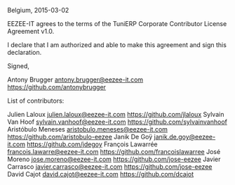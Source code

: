 Belgium, 2015-03-02

EEZEE-IT agrees to the terms of the TuniERP Corporate Contributor License
Agreement v1.0.

I declare that I am authorized and able to make this agreement and sign this
declaration.

Signed,

Antony Brugger antony.brugger@eezee-it.com https://github.com/antonybrugger

List of contributors:

Julien Laloux julien.laloux@eezee-it.com https://github.com/jlaloux
Sylvain Van Hoof sylvain.vanhoof@eezee-it.com https://github.com/sylvainvanhoof
Aristóbulo Meneses aristobulo.meneses@eezee-it.com https://github.com/aristobulo-eezee
Janik De Goÿ janik.de.goy@eezee-it.com https://github.com/jdegoy
François Lawarrée francois.lawarre@eezee-it.com https://github.com/francoislawarree
José Moreno jose.moreno@eezee-it.com https://github.com/jose-eezee
Javier Carrasco javier.carrasco@eezee-it.com https://github.com/jose-eezee
David Cajot david.cajot@eezee-it.com https://github.com/dcajot